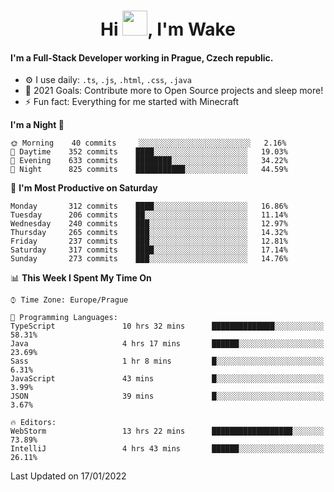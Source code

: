 <h1 align="center">Hi <img src="https://raw.githubusercontent.com/MrWakeCZ/MrWakeCZ/master/Hi.gif" width="40px" />, I'm Wake</h1>

#### I'm a Full-Stack Developer working in Prague, Czech republic.
- ⚙️ I use daily: `.ts`, `.js`, `.html`, `.css`, `.java`
- 🥅 2021 Goals: Contribute more to Open Source projects and sleep more!
- ⚡ Fun fact: Everything for me started with Minecraft

<!--START_SECTION:waka-->
**I'm a Night 🦉** 

```text
🌞 Morning    40 commits     ░░░░░░░░░░░░░░░░░░░░░░░░░   2.16% 
🌆 Daytime    352 commits    ████░░░░░░░░░░░░░░░░░░░░░   19.03% 
🌃 Evening    633 commits    ████████░░░░░░░░░░░░░░░░░   34.22% 
🌙 Night      825 commits    ███████████░░░░░░░░░░░░░░   44.59%

```
📅 **I'm Most Productive on Saturday** 

```text
Monday       312 commits    ████░░░░░░░░░░░░░░░░░░░░░   16.86% 
Tuesday      206 commits    ██░░░░░░░░░░░░░░░░░░░░░░░   11.14% 
Wednesday    240 commits    ███░░░░░░░░░░░░░░░░░░░░░░   12.97% 
Thursday     265 commits    ███░░░░░░░░░░░░░░░░░░░░░░   14.32% 
Friday       237 commits    ███░░░░░░░░░░░░░░░░░░░░░░   12.81% 
Saturday     317 commits    ████░░░░░░░░░░░░░░░░░░░░░   17.14% 
Sunday       273 commits    ███░░░░░░░░░░░░░░░░░░░░░░   14.76%

```


📊 **This Week I Spent My Time On** 

```text
⌚︎ Time Zone: Europe/Prague

💬 Programming Languages: 
TypeScript               10 hrs 32 mins      ██████████████░░░░░░░░░░░   58.31% 
Java                     4 hrs 17 mins       ██████░░░░░░░░░░░░░░░░░░░   23.69% 
Sass                     1 hr 8 mins         █░░░░░░░░░░░░░░░░░░░░░░░░   6.31% 
JavaScript               43 mins             █░░░░░░░░░░░░░░░░░░░░░░░░   3.99% 
JSON                     39 mins             █░░░░░░░░░░░░░░░░░░░░░░░░   3.67%

🔥 Editors: 
WebStorm                 13 hrs 22 mins      ██████████████████░░░░░░░   73.89% 
IntelliJ                 4 hrs 43 mins       ██████░░░░░░░░░░░░░░░░░░░   26.11%

```


 Last Updated on 17/01/2022
<!--END_SECTION:waka-->
